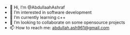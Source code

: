 - 👋 Hi, I’m @AbdullaahAshraf
- 👀 I’m interested in software development
- 🌱 I’m currently learning c++
- 💞️ I’m looking to collaborate on some opensource projects 
- 📫 How to reach me: abdullah.ash961@gmail.com
  

